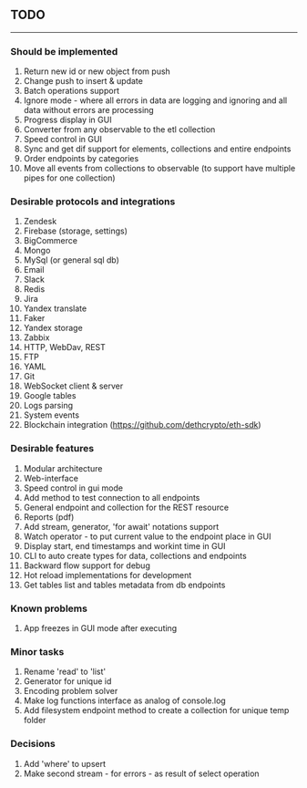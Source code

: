 ## TODO 

---

### Should be implemented

1. Return new id or new object from push 
1. Change push to insert & update
1. Batch operations support
1. Ignore mode - where all errors in data are logging and ignoring and all data without errors are processing
1. Progress display in GUI
1. Converter from any observable to the etl collection
1. Speed control in GUI
1. Sync and get dif support for elements, collections and entire endpoints
1. Order endpoints by categories
1. Move all events from collections to observable (to support have multiple pipes for one collection)

### Desirable protocols and integrations

1. Zendesk 
1. Firebase (storage, settings)
1. BigCommerce 
1. Mongo 
1. MySql (or general sql db) 
1. Email 
1. Slack
1. Redis 
1. Jira
1. Yandex translate 
1. Faker 
1. Yandex storage
1. Zabbix
1. HTTP, WebDav, REST
1. FTP
1. YAML
1. Git
1. WebSocket client & server
1. Google tables
1. Logs parsing
1. System events
1. Blockchain integration (https://github.com/dethcrypto/eth-sdk)

### Desirable features

1. Modular architecture
1. Web-interface
1. Speed control in gui mode
1. Add method to test connection to all endpoints
1. General endpoint and collection for the REST resource
1. Reports (pdf)
1. Add stream, generator, 'for await' notations support 
1. Watch operator - to put current value to the endpoint place in GUI
1. Display start, end timestamps and workint time in GUI 
1. CLI to auto create types for data, collections and endpoints
1. Backward flow support for debug
1. Hot reload implementations for development
1. Get tables list and tables metadata from db endpoints 


### Known problems

1. App freezes in GUI mode after executing

### Minor tasks
1. Rename 'read' to 'list'
1. Generator for unique id
1. Encoding problem solver
1. Make log functions interface as analog of console.log
1. Add filesystem endpoint method to create a collection for unique temp folder

### Decisions
1. Add 'where' to upsert
1. Make second stream - for errors - as result of select operation